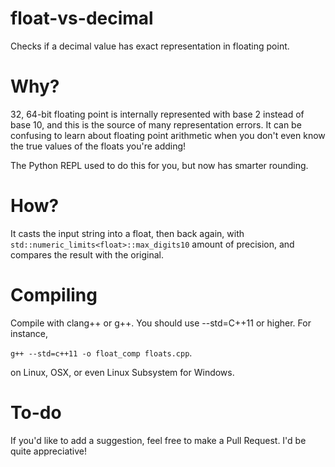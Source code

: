 # float-vs-decimal
Checks if a decimal value has exact representation in floating point.

# Why?
32, 64-bit floating point is internally represented with base 2 instead of base 10, and this is the source of many representation errors. It can be confusing to learn about floating point arithmetic when you don't even know the true values of the floats you're adding!

The Python REPL used to do this for you, but now has smarter rounding.

# How?
It casts the input string into a float, then back again, with `std::numeric_limits<float>::max_digits10` amount of precision, and compares the result with the original.

# Compiling
Compile with clang++ or g++. You should use --std=C++11 or higher. For instance,

`g++ --std=c++11 -o float_comp floats.cpp`.

on Linux, OSX, or even Linux Subsystem for Windows.

# To-do
If you'd like to add a suggestion, feel free to make a Pull Request. I'd be quite appreciative!
